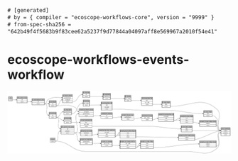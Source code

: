 ```
# [generated]
# by = { compiler = "ecoscope-workflows-core", version = "9999" }
# from-spec-sha256 = "642b49f4f5683b9f83cee62a5237f9d77844a04097aff8e569967a2010f54e41"

```
# ecoscope-workflows-events-workflow

![](graph.png)
